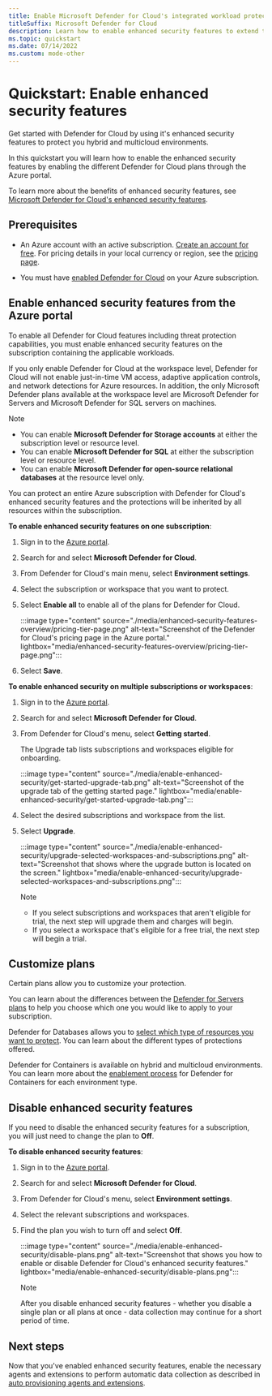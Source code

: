 ```yaml
---
title: Enable Microsoft Defender for Cloud's integrated workload protections
titleSuffix: Microsoft Defender for Cloud
description: Learn how to enable enhanced security features to extend the protections of Microsoft Defender for Cloud to your hybrid and multicloud resources
ms.topic: quickstart
ms.date: 07/14/2022
ms.custom: mode-other
---
```


# Quickstart: Enable enhanced security features

Get started with Defender for Cloud by using it's enhanced security features to protect you hybrid and multicloud environments.

In this quickstart you will learn how to enable the enhanced security features by enabling the different Defender for Cloud plans through the Azure portal.

To learn more about the benefits of enhanced security features, see [Microsoft Defender for Cloud's enhanced security features](enhanced-security-features-overview.md).

## Prerequisites

- An Azure account with an active subscription. [Create an account for free](https://azure.microsoft.com/free/?WT.mc_id=A261C142F). For pricing details in your local currency or region, see the [pricing page](https://azure.microsoft.com/pricing/details/defender-for-cloud/).

- You must have [enabled Defender for Cloud](get-started.md) on your Azure subscription. 

## Enable enhanced security features from the Azure portal

To enable all Defender for Cloud features including threat protection capabilities, you must enable enhanced security features on the subscription containing the applicable workloads. 

If you only enable Defender for Cloud at the workspace level, Defender for Cloud will not enable just-in-time VM access, adaptive application controls, and network detections for Azure resources. In addition, the only Microsoft Defender plans available at the workspace level are Microsoft Defender for Servers and Microsoft Defender for SQL servers on machines.

> [!NOTE]
> - You can enable **Microsoft Defender for Storage accounts** at either the subscription level or resource level.
> - You can enable **Microsoft Defender for SQL** at either the subscription level or resource level.
> - You can enable **Microsoft Defender for open-source relational databases** at the resource level only.

You can protect an entire Azure subscription with Defender for Cloud's enhanced security features and the protections will be inherited by all resources within the subscription.

**To enable enhanced security features on one subscription**:

1. Sign in to the [Azure portal](https://ms.portal.azure.com).

1. Search for and select **Microsoft Defender for Cloud**.

1. From Defender for Cloud's main menu, select **Environment settings**.
    
1. Select the subscription or workspace that you want to protect.
    
1. Select **Enable all** to enable all of the plans for Defender for Cloud.

    :::image type="content" source="./media/enhanced-security-features-overview/pricing-tier-page.png" alt-text="Screenshot of the Defender for Cloud's pricing page in the Azure portal." lightbox="media/enhanced-security-features-overview/pricing-tier-page.png":::
    
1. Select **Save**.

**To enable enhanced security on multiple subscriptions or workspaces**:

1. Sign in to the [Azure portal](https://ms.portal.azure.com).

1. Search for and select **Microsoft Defender for Cloud**.

1. From Defender for Cloud's menu, select **Getting started**.

    The Upgrade tab lists subscriptions and workspaces eligible for onboarding.

    :::image type="content" source="./media/enable-enhanced-security/get-started-upgrade-tab.png" alt-text="Screenshot of the upgrade tab of the getting started page." lightbox="media/enable-enhanced-security/get-started-upgrade-tab.png"::: 

1. Select the desired subscriptions and workspace from the list.

1. Select **Upgrade**.

    :::image type="content" source="./media/enable-enhanced-security/upgrade-selected-workspaces-and-subscriptions.png" alt-text="Screenshot that shows where the upgrade button is located on the screen." lightbox="media/enable-enhanced-security/upgrade-selected-workspaces-and-subscriptions.png":::

    > [!NOTE]
    > - If you select subscriptions and workspaces that aren't eligible for trial, the next step will upgrade them and charges will begin.
    > - If you select a workspace that's eligible for a free trial, the next step will begin a trial.   

## Customize plans

Certain plans allow you to customize your protection.

You can learn about the differences between the [Defender for Servers plans](defender-for-servers-introduction.md#available-defender-for-server-plans) to help you choose which one you would like to apply to your subscription.

Defender for Databases allows you to [select which type of resources you want to protect](quickstart-enable-database-protections.md). You can learn about the different types of protections offered.

Defender for Containers is available on hybrid and multicloud environments. You can learn more about the [enablement process](defender-for-containers-enable.md) for Defender for Containers for each environment type.

## Disable enhanced security features

If you need to disable the enhanced security features for a subscription, you will just need to change the plan to **Off**.
 
**To disable enhanced security features**:

1. Sign in to the [Azure portal](https://ms.portal.azure.com).

1. Search for and select **Microsoft Defender for Cloud**.

1. From Defender for Cloud's menu, select **Environment settings**.

1. Select the relevant subscriptions and workspaces.

1. Find the plan you wish to turn off and select **Off**.

    :::image type="content" source="./media/enable-enhanced-security/disable-plans.png" alt-text="Screenshot that shows you how to enable or disable Defender for Cloud's enhanced security features." lightbox="media/enable-enhanced-security/disable-plans.png":::

    > [!NOTE]
    > After you disable enhanced security features - whether you disable a single plan or all plans at once - data collection may continue for a short period of time. 

## Next steps

Now that you've enabled enhanced security features, enable the necessary agents and extensions to perform automatic data collection as described in [auto provisioning agents and extensions](enable-data-collection.md).
